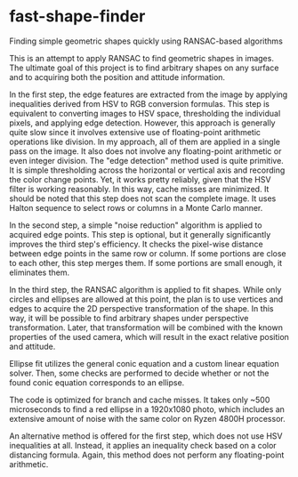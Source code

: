 # fast-shape-finder
Finding simple geometric shapes quickly using RANSAC-based algorithms

This is an attempt to apply RANSAC to find geometric shapes in images. The ultimate goal of this project is to find arbitrary shapes on any surface and to acquiring
both the position and attitude information.

In the first step, the edge features are extracted from the image by applying inequalities derived from HSV to RGB conversion formulas.
This step is equivalent to converting images to HSV space, thresholding the individual pixels, and applying edge detection.
However, this approach is generally quite slow since it involves extensive use of floating-point arithmetic operations like division.
In my approach, all of them are applied in a single pass on the image. It also does not involve any floating-point arithmetic or even integer division.
The "edge detection" method used is quite primitive. It is simple thresholding across the horizontal or
vertical axis and recording the color change points.
Yet, it works pretty reliably, given that the HSV filter is working reasonably. In this way, cache misses are minimized. It should be noted that this step does not
scan the complete image. It uses Halton sequence to select rows or columns in a Monte Carlo manner.

In the second step, a simple "noise reduction" algorithm is applied to acquired edge points. This step is optional, but it generally significantly improves the third step's efficiency. It checks the pixel-wise distance between edge points in the same row or column. If some portions
are close to each other, this step merges them. If some portions are small enough, it eliminates them.

In the third step, the RANSAC algorithm is applied to fit shapes. While only circles and ellipses are allowed at this point, the plan is
to use vertices and edges to acquire the 2D perspective transformation of the shape. In this way, it will be possible to find arbitrary shapes 
under perspective transformation. Later, that transformation will be combined with the known properties of the used camera, which will result in
the exact relative position and attitude.

Ellipse fit utilizes the general conic equation and a custom linear equation solver. Then, some checks are performed to decide whether or not
the found conic equation corresponds to an ellipse.

The code is optimized for branch and cache misses. It takes only ~500 microseconds to find a red ellipse in a 1920x1080 photo, which includes
an extensive amount of noise with the same color on Ryzen 4800H processor.

An alternative method is offered for the first step, which does not use HSV inequalities at all. Instead, it applies an inequality check based on a color
distancing formula. Again, this method does not perform any floating-point arithmetic.
